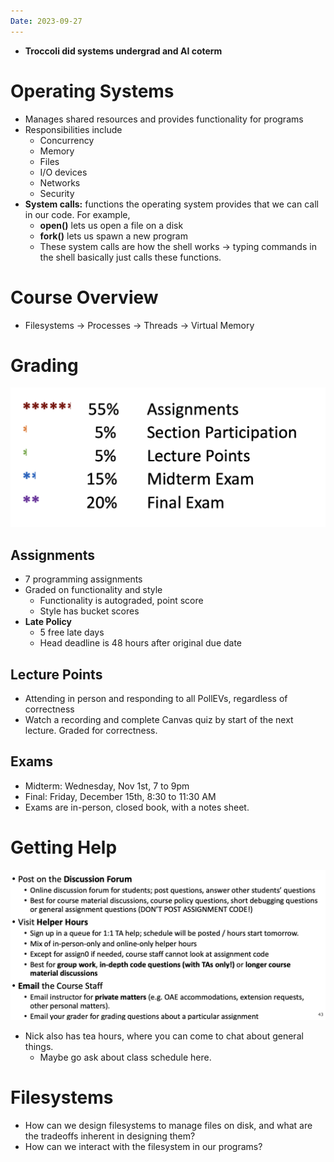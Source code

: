 ```yaml
---
Date: 2023-09-27
---
```

- **Troccoli did systems undergrad and AI coterm**

# Operating Systems

- Manages shared resources and provides functionality for programs
- Responsibilities include
    - Concurrency
    - Memory
    - Files
    - I/O devices
    - Networks
    - Security
- **System calls:** functions the operating system provides that we can call in our code. For example,
    - **open()** lets us open a file on a disk
    - **fork()** lets us spawn a new program
    - These system calls are how the shell works → typing commands in the shell basically just calls these functions.

# Course Overview

- Filesystems → Processes → Threads → Virtual Memory

# Grading

![Untitled 157.png](../../attachments/Untitled%20157.png)

  

## Assignments

- 7 programming assignments
- Graded on functionality and style
    - Functionality is autograded, point score
    - Style has bucket scores
- **Late Policy**
    - 5 free late days
    - Head deadline is 48 hours after original due date

## Lecture Points

- Attending in person and responding to all PollEVs, regardless of correctness
- Watch a recording and complete Canvas quiz by start of the next lecture. Graded for correctness.

## Exams

- Midterm: Wednesday, Nov 1st, 7 to 9pm
- Final: Friday, December 15th, 8:30 to 11:30 AM
- Exams are in-person, closed book, with a notes sheet.

# Getting Help

![Untitled 1 120.png](../../attachments/Untitled%201%20120.png)

- Nick also has tea hours, where you can come to chat about general things.
    - Maybe go ask about class schedule here.

# Filesystems

- How can we design filesystems to manage files on disk, and what are the tradeoffs inherent in designing them?
- How can we interact with the filesystem in our programs?
